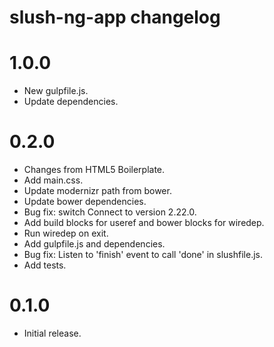 # slush-ng-app changelog

# 1.0.0

- New gulpfile.js.
- Update dependencies.

# 0.2.0

- Changes from HTML5 Boilerplate.
- Add main.css.
- Update modernizr path from bower.
- Update bower dependencies.
- Bug fix: switch Connect to version 2.22.0.
- Add build blocks for useref and bower blocks for wiredep.
- Run wiredep on exit.
- Add gulpfile.js and dependencies.
- Bug fix: Listen to 'finish' event to call 'done' in slushfile.js.
- Add tests.

# 0.1.0

- Initial release.
